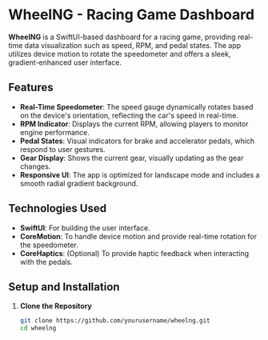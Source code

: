 # WheelNG - Racing Game Dashboard

**WheelNG** is a SwiftUI-based dashboard for a racing game, providing real-time data visualization such as speed, RPM, and pedal states. The app utilizes device motion to rotate the speedometer and offers a sleek, gradient-enhanced user interface.

## Features

- **Real-Time Speedometer**: The speed gauge dynamically rotates based on the device's orientation, reflecting the car's speed in real-time.
- **RPM Indicator**: Displays the current RPM, allowing players to monitor engine performance.
- **Pedal States**: Visual indicators for brake and accelerator pedals, which respond to user gestures.
- **Gear Display**: Shows the current gear, visually updating as the gear changes.
- **Responsive UI**: The app is optimized for landscape mode and includes a smooth radial gradient background.

## Technologies Used

- **SwiftUI**: For building the user interface.
- **CoreMotion**: To handle device motion and provide real-time rotation for the speedometer.
- **CoreHaptics**: (Optional) To provide haptic feedback when interacting with the pedals.

## Setup and Installation

1. **Clone the Repository**

   ```bash
   git clone https://github.com/yourusername/wheelng.git
   cd wheelng

